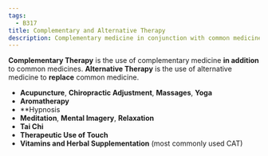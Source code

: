 ```yaml
---
tags:
  - B317
title: Complementary and Alternative Therapy
description: Complementary medicine in conjunction with common medicine, or alternative medicine replacing common medicine.
---
```

**Complementary Therapy** is the use of complementary medicine **in addition** to common medicines. **Alternative Therapy** is the use of alternative medicine to **replace** common medicine.
- **Acupuncture**, **Chiropractic Adjustment**, **Massages**, **Yoga**
- **Aromatherapy**
- **Hypnosis
- **Meditation**, **Mental Imagery**, **Relaxation**
- **Tai Chi**
- **Therapeutic Use of Touch**
- **Vitamins and Herbal Supplementation** (most commonly used CAT)

